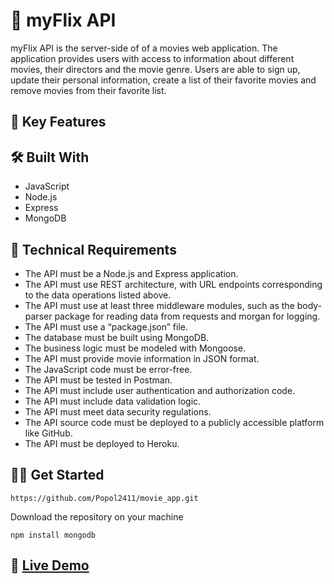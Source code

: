 # :seedling: myFlix API

myFlix API is the server-side of of a movies web application. The application provides users with access to information about different movies, their directors and the movie genre. Users are able to sign up, update their personal information, create a list of their favorite movies and remove movies from their favorite list.

## :key: Key Features 

## :hammer_and_wrench: Built With 

- JavaScript
- Node.js
- Express
- MongoDB

## :page_with_curl: Technical Requirements

- The API must be a Node.js and Express application.  
- The API must use REST architecture, with URL endpoints corresponding to the data operations listed above. 
- The API must use at least three middleware modules, such as the body-parser package for reading data from requests and morgan for logging.
- The API must use a “package.json” file. 
- The database must be built using MongoDB.  
- The business logic must be modeled with Mongoose.  
- The API must provide movie information in JSON format.  
- The JavaScript code must be error-free.   
- The API must be tested in Postman.  
- The API must include user authentication and authorization code.  
- The API must include data validation logic.  
- The API must meet data security regulations.  
- The API source code must be deployed to a publicly accessible platform like GitHub.  
- The API must be deployed to Heroku.

## :man_technologist: Get Started

```
https://github.com/Popol2411/movie_app.git
```

Download the repository on your machine 

```
npm install mongodb
```

## :rocket: <a href="https://popol2411.github.io/pokedex-app/"> Live Demo</a> 
